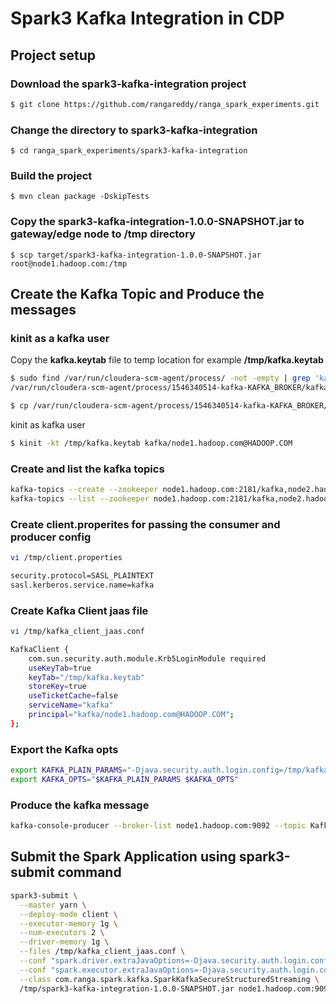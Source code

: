# Spark3 Kafka Integration in CDP

## Project setup

### Download the spark3-kafka-integration project
```sh
$ git clone https://github.com/rangareddy/ranga_spark_experiments.git
```
### Change the directory to spark3-kafka-integration
```
$ cd ranga_spark_experiments/spark3-kafka-integration
```
### Build the project
```
$ mvn clean package -DskipTests
```

### Copy the spark3-kafka-integration-1.0.0-SNAPSHOT.jar to gateway/edge node to /tmp directory
```
$ scp target/spark3-kafka-integration-1.0.0-SNAPSHOT.jar root@node1.hadoop.com:/tmp
```

## Create the Kafka Topic and Produce the messages

### kinit as a kafka user
Copy the **kafka.keytab** file to temp location for example **/tmp/kafka.keytab**
```sh
$ sudo find /var/run/cloudera-scm-agent/process/ -not -empty | grep 'kafka.keytab'
/var/run/cloudera-scm-agent/process/1546340514-kafka-KAFKA_BROKER/kafka.keytab

$ cp /var/run/cloudera-scm-agent/process/1546340514-kafka-KAFKA_BROKER/kafka.keytab /tmp/
```
kinit as kafka user

```sh
$ kinit -kt /tmp/kafka.keytab kafka/node1.hadoop.com@HADOOP.COM
```
### Create and list the kafka topics
```sh
kafka-topics --create --zookeeper node1.hadoop.com:2181/kafka,node2.hadoop.com:2181/kafka --replication-factor 1 --partitions 2 --topic KafkaWordCount
kafka-topics --list --zookeeper node1.hadoop.com:2181/kafka,node2.hadoop.com:2181/kafka
```

### Create client.properites for passing the consumer and producer config
```sh
vi /tmp/client.properties
```
```sh
security.protocol=SASL_PLAINTEXT
sasl.kerberos.service.name=kafka
```

### Create Kafka Client jaas file
```sh
vi /tmp/kafka_client_jaas.conf
```

```sh
KafkaClient {
    com.sun.security.auth.module.Krb5LoginModule required
    useKeyTab=true
    keyTab="/tmp/kafka.keytab"
    storeKey=true
    useTicketCache=false
    serviceName="kafka"
    principal="kafka/node1.hadoop.com@HADOOP.COM";
};
```

### Export the Kafka opts
```sh
export KAFKA_PLAIN_PARAMS="-Djava.security.auth.login.config=/tmp/kafka_client_jaas.conf"
export KAFKA_OPTS="$KAFKA_PLAIN_PARAMS $KAFKA_OPTS"
```

### Produce the kafka message
```sh
kafka-console-producer --broker-list node1.hadoop.com:9092 --topic KafkaWordCount --producer.config /tmp/client.properties
```

## Submit the Spark Application using spark3-submit command
```sh 
spark3-submit \
  --master yarn \
  --deploy-mode client \
  --executor-memory 1g \
  --num-executors 2 \
  --driver-memory 1g \
  --files /tmp/kafka_client_jaas.conf \
  --conf "spark.driver.extraJavaOptions=-Djava.security.auth.login.config=/tmp/kafka_client_jaas.conf" \
  --conf "spark.executor.extraJavaOptions=-Djava.security.auth.login.config=/tmp/kafka_client_jaas.conf" \
  --class com.ranga.spark.kafka.SparkKafkaSecureStructuredStreaming \
  /tmp/spark3-kafka-integration-1.0.0-SNAPSHOT.jar node1.hadoop.com:9092 SASL_PLAINTEXT KafkaWordCount
```
